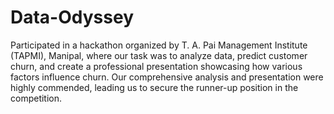 # Data-Odyssey

Participated in a hackathon organized by T. A. Pai Management Institute (TAPMI), Manipal, where our task was to analyze data, predict customer churn, and create a professional presentation showcasing how various factors influence churn. Our comprehensive analysis and presentation were highly commended, leading us to secure the runner-up position in the competition.
